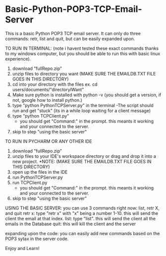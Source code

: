 # Basic-Python-POP3-TCP-Email-Server


This is a basic Python POP3 TCP email server. It can only do three commands: retr, list and quit, but can be easily expanded upon.

TO RUN IN TERMINAL: (note i havent tested these exact commands thanks to my windows computer, but you should be able 
	to run this with basic linux experience).
1. download "fullRepo.zip"
2. unzip files to directory you want (MAKE SURE THE EMAILDB.TXT FILE GOES IN THIS DIRECTORY)
3. cd into your directory with the files 
	ex. cd users/documents/"directoryIWant"
4. Make sure python is installed with python -v (you should get a version, if not, google how to install python.)
5. type "python PythonTCPServer.py" in the terminal
	-The script should run and get "stuck" (its in a while loop waiting for a client message)
6. type "python TCPClient.py"
	- you should get "Command:" in the prompt. this meants it working and your connected to the server.
7. skip to step "using the basic server"



TO RUN IN PYCHARM OR ANY OTHER IDE

1. download "fullRepo.zip"
2. unzip files to your IDE's workspace directory or drag and drop it into a new project.
	*NOTE: (MAKE SURE THE EMAILDB.TXT FILE GOES IN THIS DIRECTORY)
3. open up the files in the IDE
4. run PythonTCPServer.py
5. run TCPClient.py
	- you should get "Command:" in the prompt. this meants it working and your connected to the server.
6. skip to step "using the basic server"


USING THE BASIC SERVER:
 	you can use 3 commands right now: list, retr X, and quit
	retr x: type "retr x" with "x" being a number 1-10. this will send the client the email at that index.
	list: type "list". this will send the client all the emails in the Database
	quit: this will kill the client and the server

expanding upon the code: you can easily add new commands based on the POP3 sytax in the server code.

Enjoy and Learn!
